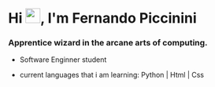 <h1 align="left">Hi <img src="https://raw.githubusercontent.com/kaueMarques/kaueMarques/master/hi.gif" height="30px">, I'm Fernando Piccinini</h1>
<h3 align="left">Apprentice wizard in the arcane arts of computing.</h3>

- Software Enginner student

- current languages that i am learning: Python | Html | Css



